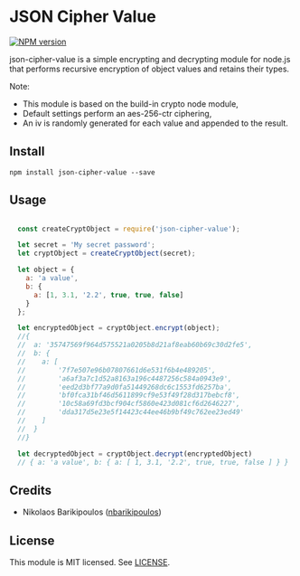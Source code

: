 # JSON Cipher Value
[![NPM version][npm-image]][npm-url]

json-cipher-value is a simple encrypting and decrypting module for node.js that performs recursive encryption of object values and retains their types.

Note:
- This module is based on the build-in crypto node module,
- Default settings perform an aes-256-ctr ciphering,
- An iv is randomly generated for each value and appended to the result.

## Install

```shell
npm install json-cipher-value --save
```

## Usage

```js

  const createCryptObject = require('json-cipher-value');

  let secret = 'My secret password';
  let cryptObject = createCryptObject(secret);

  let object = {
    a: 'a value',
    b: {
      a: [1, 3.1, '2.2', true, true, false]
    }
  };

  let encryptedObject = cryptObject.encrypt(object);
  //{
  //  a: '35747569f964d575521a0205b8d21af8eab60b69c30d2fe5',
  //  b: {
  //    a: [
  //        '7f7e507e96b07807661d6e531f6b4e489205',
  //        'a6af3a7c1d52a8163a196c4487256c584a0943e9',
  //        'eed2d3bf77a9d0fa51449268dc6c1553fd6257ba',
  //        'bf0fca31bf46d5611899cf9e53f49f28d317bebcf8',
  //        '10c58a69fd3bcf904cf5860e423d081cf6d2646227',
  //        'dda317d5e23e5f14423c44ee46b9bf49c762ee23ed49' 
  //    ]
  //  }
  //}

  let decryptedObject = cryptObject.decrypt(encryptedObject)
  // { a: 'a value', b: { a: [ 1, 3.1, '2.2', true, true, false ] } }
```

## Credits

- Nikolaos Barikipoulos ([nbarikipoulos](https://github.com/nbarikipoulos))

## License

This module is MIT licensed. See [LICENSE](./LICENSE.md).

[npm-url]: https://www.npmjs.com/package/json-cipher-value
[npm-image]: https://img.shields.io/npm/v/json-cipher-value.svg